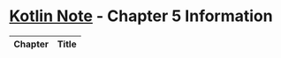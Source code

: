 # [Kotlin Note](../../README.md) - Chapter 5 Information
| Chapter | Title |
| :-: | :- |

<br>

## 

<br>
